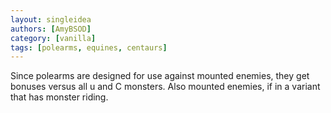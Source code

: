 ```yaml
---
layout: singleidea
authors: [AmyBSOD]
category: [vanilla]
tags: [polearms, equines, centaurs]
---
```

Since polearms are designed for use against mounted enemies, they get bonuses versus all u and C monsters. Also mounted enemies, if in a variant that has monster riding.
